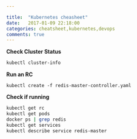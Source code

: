 ```yaml
---

title:  "Kubernetes cheasheet"
date:   2017-01-09 22:18:00
categories: cheatsheet,kubernetes,devops
comments: true
---
```

**Check Cluster Status**

```bash
kubectl cluster-info

```

**Run an RC**

`kubectl create -f redis-master-controller.yaml`

**Check if running**

```bash
kubectl get rc
kubectl get pods
docker ps | grep redis
kubectl get services
kubectl describe service redis-master
```